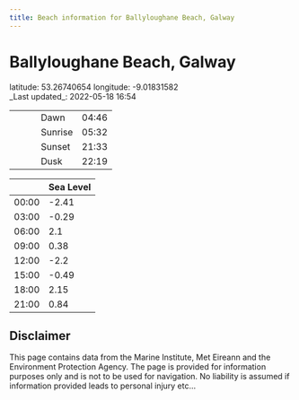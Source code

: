 ```yaml
---
title: Beach information for Ballyloughane Beach, Galway
---
```

# Ballyloughane Beach, Galway 

<div class="location-info">latitude: 53.26740654 longitude: -9.01831582</div>
<div class="met-eireann-warnings"></div>
_Last updated_: 2022-05-18 16:54

|   |   |   |   |   |
|---|---|---|---|---|
|   |   |   | Dawn  | 04:46 |
|   |   |   | Sunrise  | 05:32 |
|   |   |   | Sunset  | 21:33 |
|   |   |   | Dusk  | 22:19 |

<div></div>

|   | Sea Level  |
|---|---|
| 00:00 | -2.41 |
| 03:00 | -0.29 |
| 06:00 | 2.1 |
| 09:00 | 0.38 |
| 12:00 | -2.2 |
| 15:00 | -0.49 |
| 18:00 | 2.15 |
| 21:00 | 0.84 |

## Disclaimer

This page contains data from the Marine Institute,
Met Eireann and the Environment Protection Agency. The page is provided for
information purposes only and is not to be used for navigation. No liability
is assumed if information provided leads to personal injury etc...